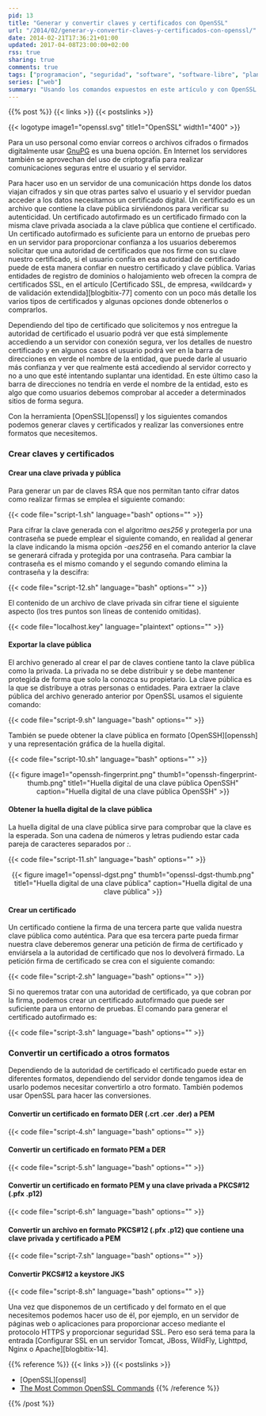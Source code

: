 ```yaml
---
pid: 13
title: "Generar y convertir claves y certificados con OpenSSL"
url: "/2014/02/generar-y-convertir-claves-y-certificados-con-openssl/"
date: 2014-02-21T17:36:21+01:00
updated: 2017-04-08T23:00:00+02:00
rss: true
sharing: true
comments: true
tags: ["programacion", "seguridad", "software", "software-libre", "planeta-linux"]
series: ["web"]
summary: "Usando los comandos expuestos en este artículo y con OpenSSL podemos crear una clave pública y privada para usarlo con ssh o para cifrar y descifrar mensajes, un certificado autofirmado que podremos usar en un servidor de aplicaciones para usar un protocolo seguro y también convertir las claves y certificados a uno de los formatos aceptados por la aplicación que usemos."
---
```


{{% post %}}
{{< links >}}
{{< postslinks >}}

{{< logotype image1="openssl.svg" title1="OpenSSL" width1="400" >}}

Para un uso personal como enviar correos o archivos cifrados o firmados digitalmente usar [GnuPG](https://elblogdepicodev.blogspot.com.es/2013/11/introduccion-la-criptografia-e-inicio-con-gpg.html) es una buena opción. En Internet los servidores también se aprovechan del uso de criptografía para realizar comunicaciones seguras entre el usuario y el servidor.

Para hacer uso en un servidor de una comunicación https donde los datos viajan cifrados y sin que otras partes salvo el usuario y el servidor puedan acceder a los datos necesitamos un certificado digital. Un certificado es un archivo que contiene la clave pública sirviéndonos para verificar su autenticidad. Un certificado autofirmado es un certificado firmado con la misma clave privada asociada a la clave pública que contiene el certificado. Un certificado autofirmado es suficiente para un entorno de pruebas pero en un servidor para proporcionar confianza a los usuarios deberemos solicitar que una autoridad de certificados que nos firme con su clave nuestro certificado, si el usuario confía en esa autoridad de certificado puede de esta manera confiar en nuestro certificado y clave pública. Varias entidades de registro de dominios o halojamiento web ofrecen la compra de certificados SSL, en el artículo [Certificado SSL, de empresa, «wildcard» y de validación extendida][blogbitix-77] comento con un poco más detalle los varios tipos de certificados y algunas opciones donde obtenerlos o comprarlos.

Dependiendo del tipo de certificado que solicitemos y nos entregue la autoridad de certificado el usuario podrá ver que está simplemente accediendo a un servidor con conexión segura, ver los detalles de nuestro certificado y en algunos casos el usuario podrá ver en la barra de direcciones en verde el nombre de la entidad, que puede darle al usuario más confianza y ver que realmente está accediendo al servidor correcto y no a uno que esté intentando suplantar una identidad. En este último caso la barra de direcciones no tendría en verde el nombre de la entidad, esto es algo que como usuarios debemos comprobar al acceder a determinados sitios de forma segura.

Con la herramienta [OpenSSL][openssl] y los siguientes comandos podemos generar claves y certificados y realizar las conversiones entre formatos que necesitemos.

### Crear claves y certificados

#### Crear una clave privada y pública

Para generar un par de claves RSA que nos permitan tanto cifrar datos como realizar firmas se emplea el siguiente comando:

{{< code file="script-1.sh" language="bash" options="" >}}

Para cifrar la clave generada con el algoritmo _aes256_ y protegerla por una contraseña se puede emplear el siguiente comando, en realidad al generar la clave indicando la misma opción _-aes256_ en el comando anterior la clave se generará cifrada y protegida por una contraseña. Para cambiar la contraseña es el mismo comando y el segundo comando elimina la contraseña y la descifra:

{{< code file="script-12.sh" language="bash" options="" >}}

El contenido de un archivo de clave privada sin cifrar tiene el siguiente aspecto (los tres puntos son líneas de contenido omitidas).

{{< code file="localhost.key" language="plaintext" options="" >}}

#### Exportar la clave pública

El archivo generado al crear el par de claves contiene tanto la clave pública como la privada. La privada no se debe distribuir y se debe mantener protegida de forma que solo la conozca su propietario. La clave pública es la que se distribuye a otras personas o entidades. Para extraer la clave pública del archivo generado anterior por OpenSSL usamos el siguiente comando:

{{< code file="script-9.sh" language="bash" options="" >}}

También se puede obtener la clave pública en formato [OpenSSH][openssh] y una representación gráfica de la huella digital.

{{< code file="script-10.sh" language="bash" options="" >}}

<div class="media" style="text-align: center;">
    {{< figure
        image1="openssh-fingerprint.png" thumb1="openssh-fingerprint-thumb.png" title1="Huella digital de una clave pública OpenSSH"
        caption="Huella digital de una clave pública OpenSSH" >}}
</div>

#### Obtener la huella digital de la clave pública

La huella digital de una clave pública sirve para comprobar que la clave es la esperada. Son una cadena de números y letras pudiendo estar cada pareja de caracteres separados por _:_.

{{< code file="script-11.sh" language="bash" options="" >}}

<div class="media" style="text-align: center;">
    {{< figure
        image1="openssl-dgst.png" thumb1="openssl-dgst-thumb.png" title1="Huella digital de una clave pública"
        caption="Huella digital de una clave pública" >}}
</div>

#### Crear un certificado

Un certificado contiene la firma de una tercera parte que valida nuestra clave pública como auténtica. Para que esa tercera parte pueda firmar nuestra clave deberemos generar una petición de firma de certificado y enviársela a la autoridad de certificado que nos lo devolverá firmado. La petición firma de certificado se crea con el siguiente comando:

{{< code file="script-2.sh" language="bash" options="" >}}

Si no queremos tratar con una autoridad de certificado, ya que cobran por la firma, podemos crear un certificado autofirmado que puede ser suficiente para un entorno de pruebas. El comando para generar el certificado autofirmado es:

{{< code file="script-3.sh" language="bash" options="" >}}

### Convertir un certificado a otros formatos

Dependiendo de la autoridad de certificado el certificado puede estar en diferentes formatos, dependiendo del servidor donde tengamos idea de usarlo podemos necesitar convertirlo a otro formato. También podemos usar OpenSSL para hacer las conversiones.

#### Convertir un certificado en formato DER (.crt .cer .der) a PEM

{{< code file="script-4.sh" language="bash" options="" >}}

#### Convertir un certificado en formato PEM a DER

{{< code file="script-5.sh" language="bash" options="" >}}

#### Convertir un certificado en formato PEM y una clave privada a PKCS#12 (.pfx .p12)

{{< code file="script-6.sh" language="bash" options="" >}}

#### Convertir un archivo en formato PKCS#12 (.pfx .p12) que contiene una clave privada y certificado a PEM

{{< code file="script-7.sh" language="bash" options="" >}}

#### Convertir PKCS#12 a keystore JKS

{{< code file="script-8.sh" language="bash" options="" >}}

Una vez que disponemos de un certificado y del formato en el que necesitemos podemos hacer uso de él, por ejemplo, en un servidor de páginas web o aplicaciones para proporcionar acceso mediante el protocolo HTTPS y proporcionar seguridad SSL. Pero eso será tema para la entrada [Configurar SSL en un servidor Tomcat, JBoss, WildFly, Lighttpd, Nginx o Apache][blogbitix-14].

{{% reference %}}
{{< links >}}
{{< postslinks >}}
* [OpenSSL][openssl]
* [The Most Common OpenSSL Commands](http://www.sslshopper.com/article-most-common-openssl-commands.html)
{{% /reference %}}

{{% /post %}}
